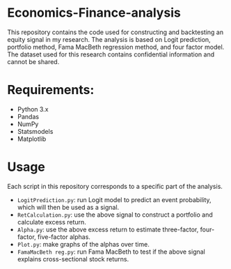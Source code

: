 # Economics-Finance-analysis
This repository contains the code used for constructing and backtesting an equity signal in my research. The analysis is based on Logit prediction, portfolio method, Fama MacBeth regression method, and four factor model. The dataset used for this research contains confidential information and cannot be shared. 


# Requirements:
- Python 3.x
- Pandas
- NumPy
- Statsmodels
- Matplotlib 

# Usage
   Each script in this repository corresponds to a specific part of the analysis.
   
- `LogitPrediction.py`: run Logit model to predict an event probability, which will then be used as a signal. 
- `RetCalculation.py`: use the above signal to construct a portfolio and calculate excess return.
- `Alpha.py`: use the above excess return to estimate three-factor, four-factor, five-factor alphas.
- `Plot.py`: make graphs of the alphas over time. 
- `FamaMacBeth reg.py`: run Fama MacBeth to test if the above signal explains cross-sectional stock returns.



